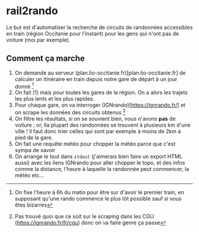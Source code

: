 # rail2rando
Le but est d'automatiser la recherche de circuits de randonnées accessibles en train (région Occitanie pour l'instant) pour les gens qui n'ont pas de voiture (moi par exemple).

## Comment ça marche
1. On demande au serveur (plan.lio-occitanie.fr)[plan.lio-occitanie.fr] de calculer un itinéraire en train depuis notre gare de départ à un jour donné [^1]
2. On fait (1) mais pour toutes les gares de la région. On a alors les trajets les plus lents et les plus rapides.
3. Pour chaque gare, on va interroger (IGNrando)[https://ignrando.fr/] et on scrape les données des circuits obtenus [^2]
4. On filtre les résultats, si on se souvient bien, nous n'avons **pas** de voiture ; or, lla plupart des randonnées se trouvent à plusieurs km d'une ville ! Il faut donc trier celles qui sont par exemple à moins de 2km à pied de la gare.
5. On fait une requête météo pour chopper la météo parce que c'est sympa de savoir
6. On arrange le tout dans `stdout` (j'aimerais bien faire un export HTML aussi) avec les liens IGNrando pour aller chopper le topo, et des infos comme la distance, l'heure à laquelle la randonnée peut commencer, la météo etc...

[^1]: On fixe l'heure à 6h du matin pour être sur d'avoir le premier train, en supposant qu'une rando commence le plus tôt possible sauf si vous êtes bizarres
[^2]: Pas trouvé quoi que ce soit sur le scraping dans les CGU (https://ignrando.fr/fr/cgu) donc on va faire genre ça passe
